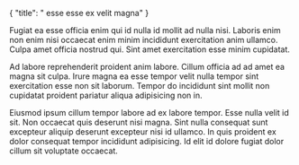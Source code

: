 {
  "title": " esse esse ex velit magna"
}

Fugiat ea esse officia enim qui id nulla id mollit ad nulla nisi. Laboris enim non enim nisi occaecat enim minim incididunt exercitation anim ullamco. Culpa amet officia nostrud qui. Sint amet exercitation esse minim cupidatat.

Ad labore reprehenderit proident anim labore. Cillum officia ad ad amet ea magna sit culpa. Irure magna ea esse tempor velit nulla tempor sint exercitation esse non sit laborum. Tempor do incididunt sint mollit non cupidatat proident pariatur aliqua adipisicing non in.

Eiusmod ipsum cillum tempor labore ad ex labore tempor. Esse nulla velit id sit. Non occaecat quis deserunt nisi magna. Sint nulla consequat sunt excepteur aliquip deserunt excepteur nisi id ullamco. In quis proident ex dolor consequat tempor incididunt adipisicing. Id elit id dolore fugiat dolor cillum sit voluptate occaecat.